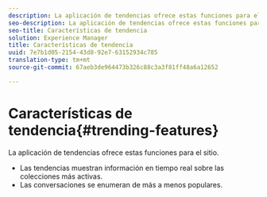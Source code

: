 ```yaml
---
description: La aplicación de tendencias ofrece estas funciones para el sitio.
seo-description: La aplicación de tendencias ofrece estas funciones para el sitio.
seo-title: Características de tendencia
solution: Experience Manager
title: Características de tendencia
uuid: 7e7b1d05-2154-43d8-92e7-63152934c785
translation-type: tm+mt
source-git-commit: 67aeb3de964473b326c88c3a3f81ff48a6a12652

---
```



# Características de tendencia{#trending-features}

La aplicación de tendencias ofrece estas funciones para el sitio.



* Las tendencias muestran información en tiempo real sobre las colecciones más activas.
* Las conversaciones se enumeran de más a menos populares.

